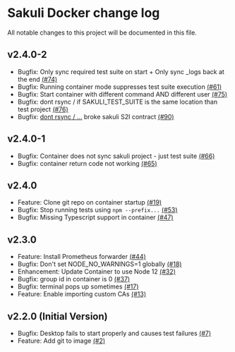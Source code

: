 # Sakuli Docker change log

All notable changes to this project will be documented in this file.

## v2.4.0-2

- Bugfix: Only sync required test suite on start + Only sync _logs back at the end [(#74)](https://github.com/sakuli/sakuli-docker/issues/74)
- Bugfix: Running container mode suppresses test suite execution [(#61)](https://github.com/sakuli/sakuli-docker/issues/61)
- Bugfix: Start container with different command AND different user [(#75)](https://github.com/sakuli/sakuli-docker/issues/75)
- Bugfix: dont rsync / if SAKULI_TEST_SUITE is the same location than test project [(#76)](https://github.com/sakuli/sakuli-docker/issues/76)
- Bugfix: [dont rsync / ...](https://github.com/sakuli/sakuli-docker/issues/76) broke sakuli S2I contract [(#90)](https://github.com/sakuli/sakuli-docker/issues/90)

## v2.4.0-1

- Bugfix: Container does not sync sakuli project - just test suite [(#66)](https://github.com/sakuli/sakuli-docker/issues/66)
- Bugfix: container return code not working [(#65)](https://github.com/sakuli/sakuli-docker/issues/65)

## v2.4.0

- Feature: Clone git repo on container startup [(#19)](https://github.com/sakuli/sakuli-docker/issues/19)
- Bugfix: Stop running tests using `npm --prefix...` [(#53)](https://github.com/sakuli/sakuli-docker/issues/53)
- Bugfix: Missing Typescript support in container [(#47)](https://github.com/sakuli/sakuli-docker/issues/47)

## v2.3.0

- Feature: Install Prometheus forwarder [(#44)](https://github.com/sakuli/sakuli-docker/issues/44)
- Bugfix: Don't set NODE_NO_WARNINGS=1 globally [(#18)](https://github.com/sakuli/sakuli-docker/issues/18)
- Enhancement: Update Container to use Node 12 [(#32)](https://github.com/sakuli/sakuli-docker/issues/32)
- Bugfix: group id in container is 0 [(#37)](https://github.com/sakuli/sakuli-docker/issues/37)
- Bugfix: terminal pops up sometimes [(#17)](https://github.com/sakuli/sakuli-docker/issues/17)
- Feature: Enable importing custom CAs [(#13)](https://github.com/sakuli/sakuli-docker/issues/13)

## v2.2.0 (Initial Version)

- Bugfix: Desktop fails to start properly and causes test failures [(#7)](https://github.com/sakuli/sakuli-docker/issues/7)
- Feature: Add git to image [(#2)](https://github.com/sakuli/sakuli-docker/pull/2)